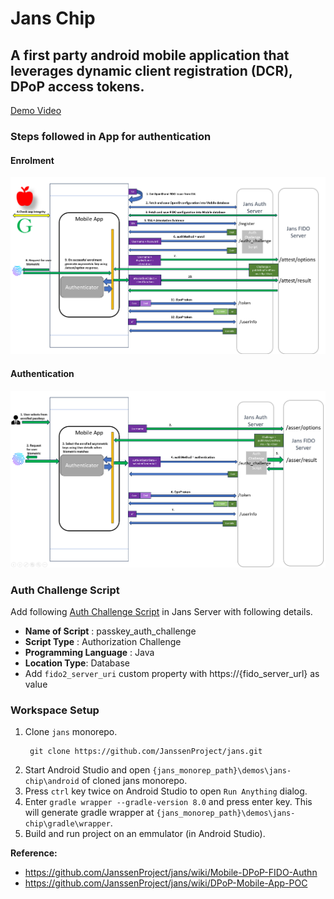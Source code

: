 # Jans Chip

## A  first party android mobile application that leverages dynamic client registration (DCR), DPoP access tokens.

[Demo Video](https://www.loom.com/embed/66e145e3bba4406ebda53715168ca8f9?sid=e946f580-587e-4c55-8ea8-3845d6ae4ce9)


### Steps followed in App for authentication

#### Enrolment

![](./docs/enrolment.png)

#### Authentication

![](./docs/authentication.png)

### Auth Challenge Script

Add following [Auth Challenge Script](./docs/authChallengeScript.md) in Jans Server with following details.

- **Name of Script** : passkey_auth_challenge
- **Script Type** : Authorization Challenge
- **Programming Language** : Java
- **Location Type**: Database
- Add `fido2_server_uri` custom property with https://{fido_server_url} as value

### Workspace Setup

1. Clone `jans` monorepo.
   ```
    git clone https://github.com/JanssenProject/jans.git
   ```
2. Start Android Studio and open `{jans_monorep_path}\demos\jans-chip\android` of cloned jans monorepo. 
3. Press `ctrl` key twice on Android Studio to open `Run Anything` dialog.
4. Enter `gradle wrapper --gradle-version 8.0` and press enter key. This will generate gradle wrapper at `{jans_monorep_path}\demos\jans-chip\gradle\wrapper`. 
5. Build and run project on an emmulator (in Android Studio).


**Reference:**
- https://github.com/JanssenProject/jans/wiki/Mobile-DPoP-FIDO-Authn
- https://github.com/JanssenProject/jans/wiki/DPoP-Mobile-App-POC